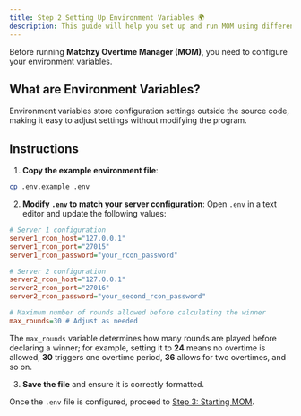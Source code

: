 ```yaml
---
title: Step 2 Setting Up Environment Variables 🌍
description: This guide will help you set up and run MOM using different methods, including **npm** and **Docker**.
---
```


Before running **Matchzy Overtime Manager (MOM)**, you need to configure your environment variables.

## What are Environment Variables?

Environment variables store configuration settings outside the source code, making it easy to adjust settings without modifying the program.

## Instructions

1. **Copy the example environment file**:

```sh
cp .env.example .env
```

2. **Modify `.env` to match your server configuration**:
   Open `.env` in a text editor and update the following values:

```ini
# Server 1 configuration
server1_rcon_host="127.0.0.1"         
server1_rcon_port="27015"             
server1_rcon_password="your_rcon_password"  

# Server 2 configuration
server2_rcon_host="127.0.0.1"
server2_rcon_port="27016"
server2_rcon_password="your_second_rcon_password"

# Maximum number of rounds allowed before calculating the winner
max_rounds=30 # Adjust as needed
```

The `max_rounds` variable determines how many rounds are played before declaring a winner; for example, setting it to **24** means no overtime is allowed, **30** triggers one overtime period, **36** allows for two overtimes, and so on.

3. **Save the file** and ensure it is correctly formatted.

Once the `.env` file is configured, proceed to [Step 3: Starting MOM](step-3).
